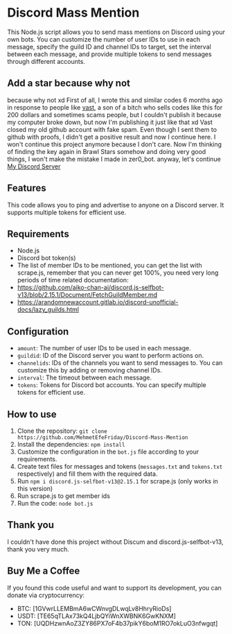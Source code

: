 # Discord Mass Mention
This Node.js script allows you to send mass mentions on Discord using your own bots. You can customize the number of user IDs to use in each message, specify the guild ID and channel IDs to target, set the interval between each message, and provide multiple tokens to send messages through different accounts.

## Add a star because why not
because why not xd 
First of all, I wrote this and similar codes 6 months ago in response to people like [vast](https://github.com/imvast), a son of a bitch who sells codes like this for 200 dollars and sometimes scams people, but I couldn't publish it because my computer broke down, but now I'm publishing it just like that xd
Vast closed my old github account with fake spam.
Even though I sent them to github with proofs, I didn't get a positive result and now I continue here.
I won't continue this project anymore because I don't care.
Now I'm thinking of finding the key again in Brawl Stars somehow and doing very good things, I won't make the mistake I made in zer0_bot. anyway, let's continue
[My Discord Server](https://discord.gg/HMESXRwX2Z)

## Features
This code allows you to ping and advertise to anyone on a Discord server. It supports multiple tokens for efficient use.

## Requirements
- Node.js
- Discord bot token(s)
- The list of member IDs to be mentioned, you can get the list with scrape.js, remember that you can never get 100%, you need very long periods of time related documentation:
- https://github.com/aiko-chan-ai/discord.js-selfbot-v13/blob/2.15.1/Document/FetchGuildMember.md
- https://arandomnewaccount.gitlab.io/discord-unofficial-docs/lazy_guilds.html

## Configuration
- `amount`: The number of user IDs to be used in each message.
- `guildid`: ID of the Discord server you want to perform actions on.
- `channelids`: IDs of the channels you want to send messages to. You can customize this by adding or removing channel IDs.
- `interval`: The timeout between each message.
- `tokens`: Tokens for Discord bot accounts. You can specify multiple tokens for efficient use.

## How to use
1. Clone the repository: `git clone https://github.com/MehmetEfeFriday/Discord-Mass-Mention`
2. Install the dependencies: `npm install`
3. Customize the configuration in the `bot.js` file according to your requirements.
4. Create text files for messages and tokens (`messages.txt` and `tokens.txt` respectively) and fill them with the required data.
5. Run `npm i discord.js-selfbot-v13@2.15.1` for scrape.js (only works in this version)
6. Run scrape.js to get member ids
7. Run the code: `node bot.js`

## Thank you
I couldn't have done this project without Discum and discord.js-selfbot-v13, thank you very much.

## Buy Me a Coffee
If you found this code useful and want to support its development, you can donate via cryptocurrency:
- BTC: [1GVwrLLEMBmA6wCWnvgDLwqLv8HhryRioDs]
- USDT: [TE65qTLAx73kQ4LjbQYiWnXWBNK6GwKNXM]
- TON: [UQDHzwnAoZ3ZY86PX7oF4b37pikY6boM1RO7okLuO3nfwgqt]
